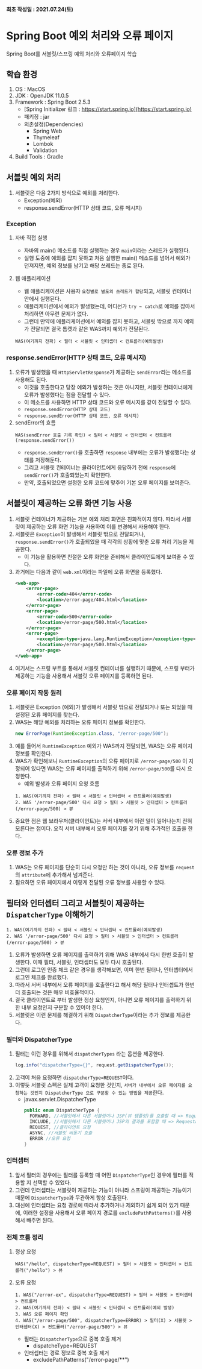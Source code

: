 #### 최초 작성일 : 2021.07.24(토)

# Spring Boot 예외 처리와 오류 페이지

Spring Boot를 서블릿/스프링 예외 처리와 오류페이지 학습

## 학습 환경

1. OS : MacOS
2. JDK : OpenJDK 11.0.5
3. Framework : Spring Boot 2.5.3
    - [Spring Initializer 링크 : https://start.spring.io](https://start.spring.io)
    - 패키징 : jar
    - 의존설정(Dependencies)
        - Spring Web
        - Thymeleaf
        - Lombok
        - Validation
4. Build Tools : Gradle

## 서블릿 예외 처리

1. 서블릿은 다음 2가지 방식으로 예외를 처리한다.
    - Exception(예외)
    - response.sendError(HTTP 상태 코드, 오류 메시지)

### Exception

1. 자바 직접 실행
    - 자바의 main() 메소드를 직접 실행하는 경우 `main`이라는 스레드가 실행된다.
    - 실행 도중에 예외를 잡지 못하고 처음 실행한 main() 메소드를 넘어서 예외가 던져지면, 예외 정보를 남기고 해당 쓰레드는 종료 된다.

2. 웹 애플리케이션
    - 웹 애플리케이션은 사용자 `요청별로 별도의 쓰레드가 할당`되고, 서블릿 컨테이너 안에서 실행된다.
    - 애플리케이션에서 예외가 발생했는데, 어디선가 `try ~ catch`로 예외를 잡아서 처리하면 아무런 문제가 없다.
    - 그런데 만약에 애플리케이션에서 예외를 잡지 못하고, 서블릿 밖으로 까지 예외가 전달되면 결국 톰캣과 같은 WAS까지 예외가 전달된다.
   ```text
   WAS(여기까지 전파) < 필터 < 서블릿 < 인터셉터 < 컨트롤러(예외발생)
   ```

### response.sendError(HTTP 상태 코드, 오류 메시지)

1. 오류가 발생했을 때 `HttpServletResponse`가 제공하는 `sendError`라는 메소드를 사용해도 된다.
    - 이것을 호출한다고 당장 예외가 발생하는 것은 아니지만, 서블릿 컨테이너에게 오류가 발생했다는 점을 전달할 수 있다.
    - 이 메소드를 사용하면 HTTP 상태 코드와 오류 메시지를 같이 전달할 수 있다.
    - `response.sendError(HTTP 상태 코드)`
    - `response.sendError(HTTP 상태 코드, 오류 메시지)`
2. sendError의 흐름
   ```text
   WAS(sendError 호출 기록 확인) < 필터 < 서블릿 < 인터셉터 < 컨트롤러(response.sendError())
   ```
    - `response.sendError()`을 호출하면 `response` 내부에는 오류가 발생했다는 상태를 저장해둔다.
    - 그리고 서블릿 컨테이너는 클라이언트에게 응답하기 전에 `response`에 `sendError()`가 호출되었는지 확인한다.
    - 만약, 호출되었으면 설정한 오류 코드에 맞추어 기본 오류 페이지를 보여준다.

## 서블릿이 제공하는 오류 화면 기능 사용

1. 서블릿 컨테이너가 제공하는 기본 예외 처리 화면은 친화적이지 않다. 따라서 서블릿이 제공하는 오류 화면 기능을 사용하여 이를 변경해서 사용해야 한다.
2. 서블릿은 `Exception`이 발생해서 서블릿 밖으로 전달되거나, `response.sendError()`가 호출되었을 때 각각의 상황에 맞춘 오류 처리 기능을 제공한다.
    - 이 기능을 활용하면 친절한 오류 화면을 준비해서 클라이언트에게 보여줄 수 있다.
3. 과거에는 다음과 같이 `web.xml`이라는 파일에 오류 화면을 등록했다.
   ```xml
   <web-app>
       <error-page> 
           <error-code>404</error-code> 
           <location>/error-page/404.html</location> 
       </error-page> 
       <error-page> 
           <error-code>500</error-code> 
           <location>/error-page/500.html</location> 
       </error-page> 
       <error-page> 
           <exception-type>java.lang.RuntimeException</exception-type> 
           <location>/error-page/500.html</location> 
       </error-page> 
   </web-app>
   ```
4. 여기서는 스프링 부트를 통해서 서블릿 컨테이너를 실행하기 때문에, 스프링 부터가 제공하는 기능을 사용해서 서블릿 오류 페이지를 등록하면 된다.

### 오류 페이지 작동 원리

1. 서블릿은 Exception (예외)가 발생해서 서블릿 밖으로 전달되거나 또는 되었을 때 설정된 오류 페이지를 찾는다.
2. WAS는 해당 예외를 처리하는 오류 페이지 정보를 확인한다.
   ```java
   new ErrorPage(RuntimeException.class, "/error-page/500");
   ```
3. 예를 들어서 `RuntimeException` 예외가 WAS까지 전달되면, WAS는 오류 페이지 정보를 확인한다.
4. WAS가 확인해보니 `RuntimeException`의 오류 페이지로 `/error-page/500` 이 지정되어 있다면 WAS는 오류 페이지를 출력하기 위해 `/error-page/500`를 다시 요청한다.
    - 예외 발생과 오류 페이지 요청 흐름
   ```text
   1. WAS(여기까지 전파) < 필터 < 서블릿 < 인터셉터 < 컨트롤러(예외발생)
   2. WAS '/error-page/500' 다시 요청 > 필터 > 서블릿 > 인터셉터 > 컨트롤러(/error-page/500) > 뷰
   ```
5. 중요한 점은 웹 브라우저(클라이언트)는 서버 내부에서 이런 일이 일어나는지 전혀 모른다는 점이다. 오직 서버 내부에서 오류 페이지를 찾기 위해 추가적인 호출을 한다.

### 오류 정보 추가

1. WAS는 오류 페이지를 단순히 다시 요청만 하는 것이 아니라, 오류 정보를 `request`의 `attribute`에 추가해서 넘겨준다.
2. 필요하면 오류 페이지에서 이렇게 전달된 오류 정보를 사용할 수 있다.

## 필터와 인터셉터 그리고 서블릿이 제공하는 `DispatcherType` 이해하기

   ```text
   1. WAS(여기까지 전파) < 필터 < 서블릿 < 인터셉터 < 컨트롤러(예외발생)
   2. WAS '/error-page/500' 다시 요청 > 필터 > 서블릿 > 인터셉터 > 컨트롤러(/error-page/500) > 뷰
   ```

1. 오류가 발생하면 오류 페이지를 출력하기 위해 WAS 내부에서 다시 한번 호출이 발생한다. 이때 필터, 서블릿, 인터셉터도 모두 다시 호출된다.
2. 그런데 로그인 인증 체크 같은 경우를 생각해보면, 이미 한번 필터나, 인터셉터에서 로그인 체크를 완료했다.
3. 따라서 서버 내부에서 오류 페이지를 호출한다고 해서 해당 필터나 인터셉트가 한번 더 호출되는 것은 매우 비효율적이다.
4. 결국 클라이언트로 부터 발생한 정상 요청인지, 아니면 오류 페이지를 출력하기 위한 내부 요청인지 구분할 수 있어야 한다.
5. 서블릿은 이런 문제를 해결하기 위해 `DispatcherType`이라는 추가 정보를 제공한다.

### 필터와 DispatcherType

1. 필터는 이런 경우를 위해서 `dispatcherTypes` 라는 옵션을 제공한다.
   ```java
   log.info("dispatcherType={}", request.getDispatcherType());
   ```
2. 고객이 처음 요청하면 `dispatcherType=REQUEST`이다.
3. 이렇듯 서블릿 스펙은 실제 고객이 요청한 것인지, `서버가 내부에서 오류 페이지를 요청하는 것인지 DispatcherType 으로 구분할 수 있는 방법을 제공`한다.
    - javax.servlet.DispatcherType
       ```java
      public enum DispatcherType {
         FORWARD, //서블릿에서 다른 서블릿이나 JSP(뷰 템플릿)를 호출할 때 => RequestDispatcher.forward(request, response);
         INCLUDE, //서블릿에서 다른 서블릿이나 JSP의 결과를 포함할 때 => RequestDispatcher.include(request, response);
         REQUEST, //클라이언트 요청
         ASYNC, //서블릿 비동기 호출
         ERROR //오류 요청
      }
       ```

### 인터셉터

1. 앞서 필터의 경우에는 필터를 등록할 때 어떤 `DispatcherType`인 경우에 필터를 적용할 지 선택할 수 있었다.
2. 그런데 인터셉터는 서블릿이 제공하는 기능이 아니라 스프링이 제공하는 기능이기 때문에 `DispatcherType`과 무관하게 항상 호출된다.
3. 대신에 인터셉터는 요청 경로에 따라서 추가하거나 제외하기 쉽게 되어 있기 때문에, 이러한 설정을 사용해서 오류 페이지 경로를 `excludePathPatterns()`를 사용해서 빼주면 된다.

### 전체 흐름 정리

1. 정상 요청
   ```text
   WAS("/hello", dispatcherType=REQUEST) > 필터 > 서블릿 > 인터셉터 > 컨트롤러("/hello") > 뷰
   ```

2. 오류 요청
   ```text
   1. WAS("/error-ex", dispatcherType=REQUEST) > 필터 > 서블릿 > 인터셉터 > 컨트롤러
   2. WAS(여기까지 전파) < 필터 < 서블릿 < 인터셉터 < 컨트롤러(예외 발생)
   3. WAS 오류 페이지 확인
   4. WAS("/error-page/500", dispatcherType=ERROR) > 필터(X) > 서블릿 > 인터셉터(X) > 컨트롤러("/error-page/500") > 뷰
   ```
    - 필터는 `DispatcherType`으로 중복 호출 제거
        - dispatcheType=REQUEST
    - 인터셉터는 경로 정보로 중복 호출 제거
        - excludePathPatterns("/error-page/**")

